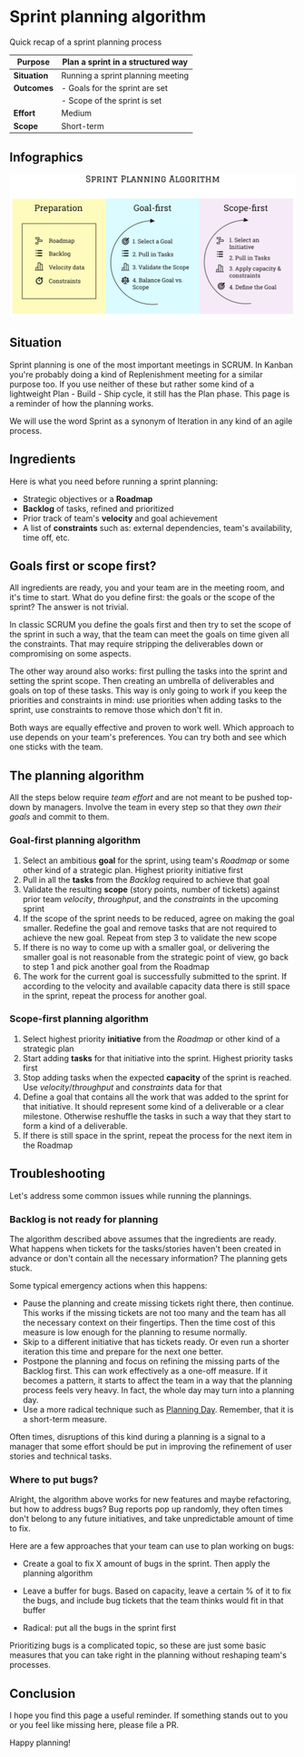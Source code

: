# Sprint planning algorithm

Quick recap of a sprint planning process

| **Purpose**   | Plan a sprint in a structured way |
| ------------- | --------------------------------- |
| **Situation** | Running a sprint planning meeting |
| **Outcomes**  | - Goals for the sprint are set    |
|               | - Scope of the sprint is set      |
| **Effort**    | Medium                            |
| **Scope**     | Short-term                        |

## Infographics

<img src="./sprint-planning-algorithm.png" title="" alt="Infographics" data-align="center">

## Situation

Sprint planning is one of the most important meetings in SCRUM. In Kanban you're probably doing a kind of Replenishment meeting for a similar purpose too. If you use neither of these but rather some kind of a lightweight Plan - Build - Ship cycle, it still has the Plan phase. This page is a reminder of how the planning works.

We will use the word Sprint as a synonym of Iteration in any kind of an agile process.

## Ingredients

Here is what you need before running a sprint planning:

- Strategic objectives or a **Roadmap**
- **Backlog** of tasks, refined and prioritized
- Prior track of team's **velocity** and goal achievement
- A list of **constraints** such as: external dependencies, team's availability, time off, etc.

## Goals first or scope first?

All ingredients are ready, you and your team are in the meeting room, and it's time to start. What do you define first: the goals or the scope of the sprint? The answer is not trivial.

In classic SCRUM you define the goals first and then try to set the scope of the sprint in such a way, that the team can meet the goals on time given all the constraints. That may require stripping the deliverables down or compromising on some aspects.

The other way around also works: first pulling the tasks into the sprint and setting the sprint scope. Then creating an umbrella of deliverables and goals on top of these tasks. This way is only going to work if you keep the priorities and constraints in mind: use priorities when adding tasks to the sprint, use constraints to remove those which don't fit in.

Both ways are equally effective and proven to work well. Which approach to use depends on your team's preferences. You can try both and see which one sticks with the team.

## The planning algorithm

All the steps below require *team effort* and are not meant to be pushed top-down by managers. Involve the team in every step so that they *own their goals* and commit to them.

### Goal-first planning algorithm

1. Select an ambitious **goal** for the sprint, using team's *Roadmap* or some other kind of a strategic plan. Highest priority initiative first
2. Pull in all the **tasks** from the *Backlog* required to achieve that goal
3. Validate the resulting **scope** (story points, number of tickets) against prior team *velocity*, *throughput*, and the *constraints* in the upcoming sprint
4. If the scope of the sprint needs to be reduced, agree on making the goal smaller. Redefine the goal and remove tasks that are not required to achieve the new goal. Repeat from step 3 to validate the new scope
5. If there is no way to come up with a smaller goal, or delivering the smaller goal is not reasonable from the strategic point of view, go back to step 1 and pick another goal from the Roadmap
6. The work for the current goal is successfully submitted to the sprint. If according to the velocity and available capacity data there is still space in the sprint, repeat the process for another goal.

### Scope-first planning algorithm

1. Select highest priority **initiative** from the *Roadmap* or other kind of a strategic plan
2. Start adding **tasks** for that initiative into the sprint. Highest priority tasks first
3. Stop adding tasks when the expected **capacity** of the sprint is reached. Use *velocity*/*throughput* and *constraints* data for that
4. Define a goal that contains all the work that was added to the sprint for that initiative. It should represent some kind of a deliverable or a clear milestone. Otherwise reshuffle the tasks in such a way that they start to form a kind of a deliverable.
5. If there is still space in the sprint, repeat the process for the next item in the Roadmap

## Troubleshooting

Let's address some common issues while running the plannings.

### Backlog is not ready for planning

The algorithm described above assumes that the ingredients are ready. What happens when tickets for the tasks/stories haven't been created in advance or don't contain all the necessary information? The planning gets stuck.

Some typical emergency actions when this happens:

- Pause the planning and create missing tickets right there, then continue. This works if the missing tickets are not too many and the team has all the necessary context on their fingertips. Then the time cost of this measure is low enough for the planning to resume normally.
- Skip to a different initiative that has tickets ready. Or even run a shorter iteration this time and prepare for the next one better.
- Postpone the planning and focus on refining the missing parts of the Backlog first. This can work effectively as a one-off measure. If it becomes a pattern, it starts to affect the team in a way that the planning process feels very heavy. In fact, the whole day may turn into a planning day.
- Use a more radical technique such as [Planning Day](./planning-day.md). Remember, that it is a short-term measure.

Often times, disruptions of this kind during a planning is a signal to a manager that some effort should be put in improving the refinement of user stories and technical tasks.

### Where to put bugs?

Alright, the algorithm above works for new features and maybe refactoring, but how to address bugs? Bug reports pop up randomly, they often times don't belong to any future initiatives, and take unpredictable amount of time to fix.

Here are a few approaches that your team can use to plan working on bugs:

- Create a goal to fix X amount of bugs in the sprint. Then apply the planning algorithm

- Leave a buffer for bugs. Based on capacity, leave a certain % of it to fix the bugs, and include bug tickets that the team thinks would fit in that buffer

- Radical: put all the bugs in the sprint first

Prioritizing bugs is a complicated topic, so these are just some basic measures that you can take right in the planning without reshaping team's processes.

## Conclusion

I hope you find this page a useful reminder. If something stands out to you or you feel like missing here, please file a PR.

Happy planning!
